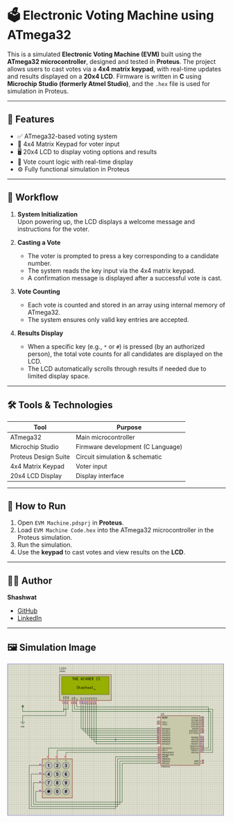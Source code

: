 # 🗳️ Electronic Voting Machine using ATmega32

This is a simulated **Electronic Voting Machine (EVM)** built using the **ATmega32 microcontroller**, designed and tested in **Proteus**. The project allows users to cast votes via a **4x4 matrix keypad**, with real-time updates and results displayed on a **20x4 LCD**. Firmware is written in **C** using **Microchip Studio (formerly Atmel Studio)**, and the `.hex` file is used for simulation in Proteus.

---

## 🚀 Features

- ✅ ATmega32-based voting system
- 🔢 4x4 Matrix Keypad for voter input
- 🖥️ 20x4 LCD to display voting options and results
- 💾 Vote count logic with real-time display
- ⚙️ Fully functional simulation in Proteus

---

## 🧠 Workflow

1. **System Initialization**  
   Upon powering up, the LCD displays a welcome message and instructions for the voter.

2. **Casting a Vote**  
   - The voter is prompted to press a key corresponding to a candidate number.
   - The system reads the key input via the 4x4 matrix keypad.
   - A confirmation message is displayed after a successful vote is cast.

3. **Vote Counting**  
   - Each vote is counted and stored in an array using internal memory of ATmega32.
   - The system ensures only valid key entries are accepted.

4. **Results Display**  
   - When a specific key (e.g., `*` or `#`) is pressed (by an authorized person), the total vote counts for all candidates are displayed on the LCD.
   - The LCD automatically scrolls through results if needed due to limited display space.

---

## 🛠️ Tools & Technologies

| Tool               | Purpose                           |
|--------------------|-----------------------------------|
| ATmega32           | Main microcontroller              |
| Microchip Studio   | Firmware development (C Language) |
| Proteus Design Suite | Circuit simulation & schematic   |
| 4x4 Matrix Keypad  | Voter input                       |
| 20x4 LCD Display   | Display interface                 |

---
## 📝 How to Run

1. Open `EVM Machine.pdsprj` in **Proteus**.
2. Load `EVM Machine Code.hex` into the ATmega32 microcontroller in the Proteus simulation.
3. Run the simulation.
4. Use the **keypad** to cast votes and view results on the **LCD**.

---

## 👨‍💻 Author

**Shashwat**

- [GitHub](https://github.com/shashwatanand29)
- [LinkedIn](https://www.linkedin.com/in/shashwat-anand-b85509209)

---

## 🖼️ Simulation Image 

<img src="EVM_Machine.png" alt="EVM_Machine.png" width="500"/>

